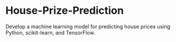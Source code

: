 # House-Prize-Prediction
Develop a machine learning model for predicting house prices using Python, scikit-learn, and TensorFlow.
